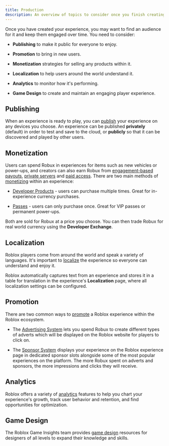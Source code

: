 ```yaml
---
title: Production
description: An overview of topics to consider once you finish creating your experience.
---
```


Once you have created your experience, you may want to find an audience for it
and keep them engaged over time. You need to consider:

- **Publishing** to make it public for everyone to enjoy.

- **Promotion** to bring in new users.

- **Monetization** strategies for selling any products within it.

- **Localization** to help users around the world understand it.

- **Analytics** to monitor how it's performing.

- **Game Design** to create and maintain an engaging player experience.

## Publishing

When an experience is ready to play, you can [publish](../production/publishing/index.md) your
experience on any devices you choose. An experience can be published **privately** (default) in order to test and save to the cloud, or **publicly** so that it can be discovered and played by other users.

## Monetization

Users can spend Robux in experiences for items such as new vehicles or
power-ups, and creators can also earn Robux from [engagement-based payouts](../production/monetization/engagement-based-payouts.md), [private servers](../production/monetization/private-servers.md) and [paid access](../production/monetization/paid-access.md). There are two main methods of
[monetizing](../production/monetization/index.md) within an experience:

- [Developer Products](../production/monetization/developer-products.md) - users can purchase
  multiple times. Great for in-experience currency purchases.

- [Passes](../production/monetization/game-passes.md) - users can only purchase once.
  Great for VIP passes or permanent power-ups.

Both are sold for Robux at a price you choose. You can then trade Robux for real
world currency using the **Developer Exchange**.

## Localization

Roblox players come from around the world and speak a variety of languages. It's
important to [localize](../production/localization/index.md) the experience so everyone can
understand and enjoy it.

Roblox automatically captures text from an experience and stores it in a table
for translation in the experience's **Localization** page, where all localization settings can be configured.

## Promotion

There are two common ways to [promote](../production/promotion/index.md) a Roblox experience
within the Roblox ecosystem.

- The [Advertising System](../production/promotion/user-advertisements.md) lets you spend
  Robux to create different types of adverts which will be displayed on the
  Roblox website for players to click on.

- The [Sponsor System](../production/promotion/sponsoring-experiences.md) displays your
  experience on the Roblox experience page in dedicated sponsor slots alongside
  some of the most popular experiences on the platform. The more Robux spent on
  adverts and sponsors, the more impressions and clicks they will receive.

## Analytics

Roblox offers a variety of [analytics](../production/analytics/index.md) features to help you chart your experience's growth, track user behavior and retention, and find
opportunities for optimization.

## Game Design

The Roblox Game Insights team provides [game design](../production/game-design/index.md) resources for designers of all levels to expand their knowledge and skills.
